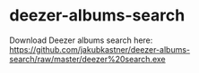 # deezer-albums-search

Download Deezer albums search here:
https://github.com/jakubkastner/deezer-albums-search/raw/master/deezer%20search.exe
